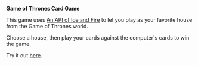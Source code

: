 **Game of Thrones Card Game**

This game uses [An API of Ice and Fire](https://anapioficeandfire.com/) to let you play as your favorite house from the Game of Thrones world.

Choose a house, then play your cards against the computer's cards to win the game.

Try it out [here](https://joebeachjoebeach.github.io/got-cards).
